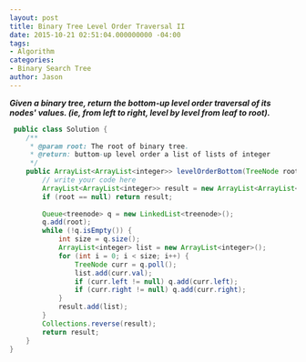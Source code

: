 ```yaml
---
layout: post
title: Binary Tree Level Order Traversal II
date: 2015-10-21 02:51:04.000000000 -04:00
tags:
- Algorithm
categories:
- Binary Search Tree
author: Jason
---
```

<p><strong><em>Given a binary tree, return the bottom-up level order traversal of its nodes' values. (ie, from left to right, level by level from leaf to root).</em></strong></p>


``` java
 public class Solution {
    /**
     * @param root: The root of binary tree.
     * @return: buttom-up level order a list of lists of integer
     */
    public ArrayList<ArrayList<integer>> levelOrderBottom(TreeNode root) {
        // write your code here
        ArrayList<ArrayList<integer>> result = new ArrayList<ArrayList<integer>>();
        if (root == null) return result;
        
        Queue<treenode> q = new LinkedList<treenode>();
        q.add(root);
        while (!q.isEmpty()) {
            int size = q.size();
            ArrayList<integer> list = new ArrayList<integer>();
            for (int i = 0; i < size; i++) {
                TreeNode curr = q.poll();
                list.add(curr.val);
                if (curr.left != null) q.add(curr.left);
                if (curr.right != null) q.add(curr.right);
            }
            result.add(list);
        }
        Collections.reverse(result);
        return result;
    }
}
```
